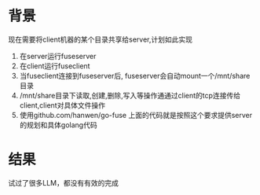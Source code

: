 # 背景
现在需要将client机器的某个目录共享给server,计划如此实现
1. 在server运行fuseserver
2. 在client运行fuseclient
3. 当fuseclient连接到fuseserver后, fuseserver会自动mount一个/mnt/share目录
4. /mnt/share目录下读取,创建,删除,写入等操作通通过client的tcp连接传给client,client对具体文件操作
5. 使用github.com/hanwen/go-fuse
上面的代码就是按照这个要求提供server的规划和具体golang代码

# 结果

试过了很多LLM，都没有有效的完成
